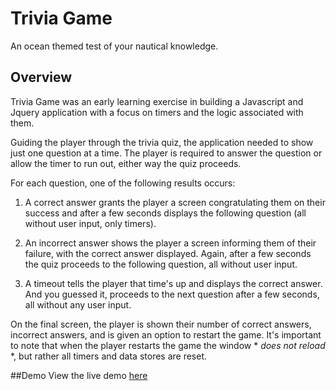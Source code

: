 # Trivia Game
An ocean themed test of your nautical knowledge.

## Overview 
Trivia Game was an early learning exercise in building a Javascript and Jquery application with a focus on timers and the logic associated with them. 

Guiding the player through the trivia quiz, the application needed to show just one question at a time. The player is required to answer the question or allow the timer to run out, either way the quiz proceeds.

For each question, one of the following results occurs:

1. A correct answer grants the player a screen congratulating them on their success and after a few seconds displays the following question (all without user input, only timers).

2. An incorrect answer shows the player a screen informing them of their failure, with the correct answer displayed. Again, after a few seconds the quiz proceeds to the following question, all without user input.

3. A timeout tells the player that time's up and displays the correct answer. And you guessed it, proceeds to the next question after a few seconds, all without any user input.

On the final screen, the player is shown their number of correct answers, incorrect answers, and is given an option to restart the game. It's important to note that when the player restarts the game the window * *does not reload* *, but rather all timers and data stores are reset.

##Demo
View the live demo [here](http://www.joshyager.com/TriviaGame/)
